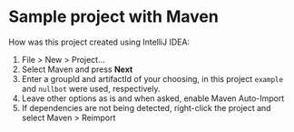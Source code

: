 # Sample project with Maven

How was this project created using IntelliJ IDEA:
1. File > New > Project...
2. Select Maven and press **Next**
3. Enter a groupId and artifactId of your choosing, in this project `example` and `nullbot` were used, respectively.
4. Leave other options as is and when asked, enable Maven Auto-Import
5. If dependencies are not being detected, right-click the project and select Maven > Reimport
